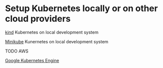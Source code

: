 
# Setup Kubernetes locally or on other cloud providers

[kind](https://github.com/mckeeh3/woe-sim/blob/master/README-kubernetes-kind.md) Kubernetes on local development system

[Minikube](https://github.com/mckeeh3/woe-sim/blob/master/README-kubernetes-minikube.md) Kunernetes on local development system

TODO AWS

[Google Kubernetes Engine](https://github.com/mckeeh3/woe-sim/blob/master/README-kubernetes-google-gke.md)
